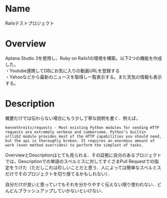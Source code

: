 # Name

Railsテストプロジェクト

# Overview
Aptana Studio 3を使用し、Ruby on Rails1の環境を構築。以下2つの機能を作成した。  
・Youtube連携してDBにお気に入りの動画URLを登録する  
・Yahooなどから最新のニュースを取得し一覧表示する。また天気の情報も表示する。  

# Description

概要だけでは伝わらない場合にもう少し丁寧な説明を書く．例えば，

    kennethreitz/requests - Most existing Python modules for sending HTTP requests are extremely verbose and cumbersome. Python’s builtin urllib2 module provides most of the HTTP capabilities you should need, but the api is thoroughly broken. It requires an enormous amount of work (even method overrides) to perform the simplest of tasks.

OverviewとDescriptionはとても見られる．その証拠に自分のあるプロジェクトでは，Descriptionでの単語のスペルミスに対してすぐさまPull Requestでの指定をうけた（ただしこれは珍しいことだと思う．人によっては簡単なスペルミスだけでそのプロジェクトを切り捨てるかもしれない）．

自分だけが良いと思っていてもそれを分かりやすく伝えない限り使われない．どんどんブラッシュアップしていかないといけない．
